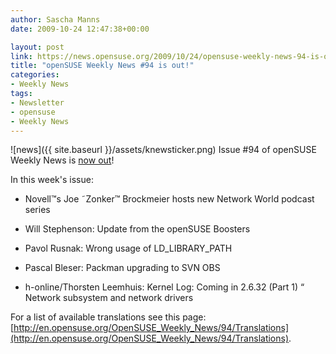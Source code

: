 ```yaml
---
author: Sascha Manns
date: 2009-10-24 12:47:38+00:00

layout: post
link: https://news.opensuse.org/2009/10/24/opensuse-weekly-news-94-is-out/
title: "openSUSE Weekly News #94 is out!"
categories:
- Weekly News
tags:
- Newsletter
- opensuse
- Weekly News
---
```

![news]({{ site.baseurl }}/assets/knewsticker.png) Issue #94 of openSUSE Weekly News is [now out](http://en.opensuse.org/OpenSUSE_Weekly_News/94)!

In this week's issue:





	
  * Novell™s Joe ˜Zonker™ Brockmeier hosts new Network World podcast series

	
  * Will Stephenson: Update from the openSUSE Boosters

	
  * Pavol Rusnak: Wrong usage of LD_LIBRARY_PATH

	
  * Pascal Bleser: Packman upgrading to SVN OBS

	
  * h-online/Thorsten Leemhuis: Kernel Log: Coming in 2.6.32 (Part 1) “ Network subsystem and network drivers


For a list of available translations see this page:
[http://en.opensuse.org/OpenSUSE_Weekly_News/94/Translations](http://en.opensuse.org/OpenSUSE_Weekly_News/94/Translations).		
